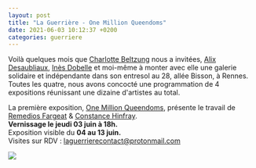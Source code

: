 ```yaml
---
layout: post
title: "La Guerrière - One Million Queendoms"
date: 2021-06-03 10:12:37 +0200
categories: guerriere
---
```

Voilà quelques mois que [Charlotte Beltzung](https://charlottebeltzung.com/) nous a invitées, [Alix Desaubliaux](http://alixdesaubliaux.fr/), [Inès Dobelle](http://www.inesdobelle.com/fadein.html) et moi-même à monter avec elle une galerie solidaire et indépendante dans son entresol au 28, allée Bisson, à Rennes. Toutes les quatre, nous avons concocté une programmation de 4 expositions réunissant une dizaine d'artistes au total.

La première exposition, [One Million Queendoms](https://laguerriere.net/expositions/2021/05/04/expos-exposition01.html), présente le travail de [Remedios Fargeat](http://lemondesouterrain.tumblr.com/) & [Constance Hinfray](http://cargocollective.com/ConstanceHinfray).  
**Vernissage le jeudi 03 juin à 18h.**  
Exposition visible du **04 au 13 juin.**  
Visites sur RDV : laguerrierecontact@protonmail.com

<img class="photopost" src="{{site.baseurl}}/imgs/omq.gif" onmouseover="this.src='{{site.baseurl}}/imgs/omq.jpg'" onmouseout="this.src='{{site.baseurl}}/imgs/omq.gif'" />
